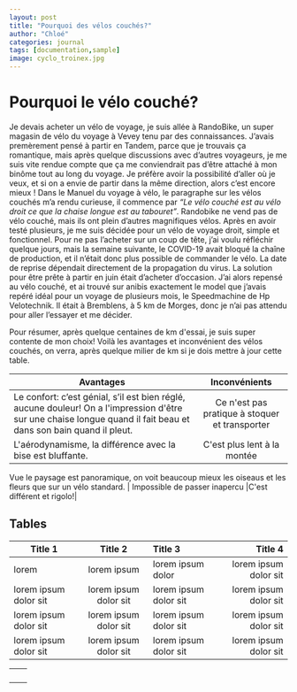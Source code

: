 ```yaml
---
layout: post
title: "Pourquoi des vélos couchés?"
author: "Chloé"
categories: journal
tags: [documentation,sample]
image: cyclo_troinex.jpg
---
```

# Pourquoi le vélo couché?
Je devais acheter un vélo de voyage, je suis allée à RandoBike, un super magasin de vélo du voyage à Vevey tenu par des connaissances. J’avais premèrement pensé à partir en Tandem, parce que je trouvais ça romantique, mais après quelque discussions avec d’autres voyageurs, je me suis vite rendue compte que ça me conviendrait pas d’être attaché à mon binôme tout au long du voyage. Je préfère avoir la possibilité d’aller où je veux, et si on a envie de partir dans la même direction, alors c’est encore mieux ! 
Dans le Manuel du voyage à vélo, le paragraphe sur les vélos couchés m’a rendu curieuse, il commence par *“Le vélo couché est au vélo droit ce que la chaise longue est au tabouret”*. Randobike ne vend pas de vélo couché, mais ils ont plein d’autres magnifiques vélos. Après en avoir testé plusieurs, je me suis décidée pour un vélo de voyage droit, simple et fonctionnel. Pour ne pas l’acheter sur un coup de tête, j’ai voulu réfléchir quelque jours, mais la semaine suivante, le COVID-19 avait bloqué la chaîne de production, et il n’était donc plus possible de commander le vélo. La date de reprise dépendait directement de la propagation du virus. 
La solution pour être prête à partir en juin était d’acheter d’occasion. J’ai alors repensé au vélo couché, et ai trouvé sur anibis exactement le model que j’avais repéré idéal pour un voyage de plusieurs mois, le Speedmachine de Hp Velotechnik. Il était à Bremblens, à 5 km de Morges, donc je n’ai pas attendu pour aller l’essayer et me décider.

Pour résumer, après quelque centaines de km d'essai, je suis super contente de mon choix!
Voilà les avantages et inconvénient des vélos couchés, on verra, après quelque milier de km si je dois mettre à jour cette table.

Avantages           | Inconvénients           
--------------------- | :-------------------:
Le confort: c’est génial, s’il est bien réglé, aucune douleur! On a l'impression d'être sur une chaise longue quand il fait beau et dans son bain quand il pleut.  | Ce n'est pas pratique à stoquer et transporter       
L'aérodynamisme, la différence avec la bise est bluffante.| C'est plus lent à la montée 
Vue le paysage est panoramique, on voit beaucoup mieux les oiseaus et les fleurs que sur un vélo standard.
 | Impossible de passer inapercu 
|C'est différent et rigolo!|





## Tables

Title 1               | Title 2               | Title 3               | Title 4
--------------------- | :-------------------: | :-------------------- | --------------------:
lorem                 | lorem ipsum           | lorem ipsum dolor     | lorem ipsum dolor sit
lorem ipsum dolor sit | lorem ipsum dolor sit | lorem ipsum dolor sit | lorem ipsum dolor sit
lorem ipsum dolor sit | lorem ipsum dolor sit | lorem ipsum dolor sit | lorem ipsum dolor sit
lorem ipsum dolor sit | lorem ipsum dolor sit | lorem ipsum dolor sit | lorem ipsum dolor sit

|   |   |
|---|---|
|   |   |
|   |   |
|   |   |
|   |   |
